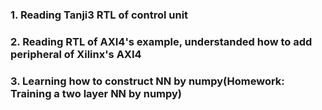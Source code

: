### 1. Reading Tanji3 RTL of control unit

### 2. Reading RTL of AXI4's example, understanded how to add peripheral of Xilinx's AXI4

### 3. Learning how to construct NN by numpy(Homework: Training a two layer NN by numpy)
